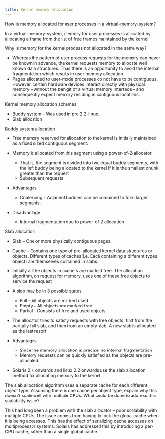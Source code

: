 ```yaml
---
title: Kernel memory allocation
---
```

How is memory allocated for user processes in a virtual-memory-system?

In a virtual-memory-system, memory for user processes is allocated by
allocating a frame from the list of free frames maintained by the kernel

Why is memory for the kernel process not allocated in the same way?

-   Whereas the pattern of user process requests for the memory can
    never be known in advance, the kernel requests memory to allocate
    well known data structures. Thus there is an opportunity to avoid
    the internal fragmentation which results in user memory allocation.
-   Pages allocated to user-mode processes do not have to be contiguous.
    However, certain hardware devices interact directly with physical
    memory – without the benigit of a virtual memory interface – and
    consequently expect memory residing in contiguous locations.

Kernel memory allocation schemes

-   Buddy system – Was used in pre 2.2-linux.
-   Slab allocation

Buddy system allocation

-   Free memory reserved for allocation to the kernel is initially
    maintained as a fixed sized contiguous segment.

-   Memory is allocated from this segment using a power-of-2-allocator.

    -   That is, the segment is divided into two equal buddy segments,
        with the left buddy being allocated to the kernel if it is the
        smallest chunk greater than the request
    -   Subsequent requests

-   Advantages

    -   Coalescing - Adjacent buddies can be combined to form larger
        segments.

-   Disadvantage

    -   Internal fragmentation due to power-of-2 allocation

Slab allocation

-   Slab – One or more physically contiguous pages.

-   Cache – Contains one type of pre-allocated kernel data structures or
    objects. Different types of caches(i.e. Each containing a different
    types object) are themselves contained in slabs.

-   Initially all the objects in cache's are marked free. The allocation
    algorithm, on request for memory, uses one of these free objects to
    service the request

-   A slab may be in 3 possible states

    -   Full – All objects are marked used
    -   Empty – All objects are marked free
    -   Partial – Consists of free and used objects.

-   The allocator tries to satisfy requests with free objects, first
    from the paritally full slab, and then from an empty slab. A new
    slab is allocated as the last resort

-   Advantages

    -   Since the memory allocation is precise, no internal
        fragmentation
    -   Memory requests can be quickly satisfied as the objects are
        pre-allocated.

-   Solaris 2.4 onwards and linux 2.2 onwards use the slab allocation
    method for allocating memory to the kernel

The slab allocation algorithm uses a separate cache for each different
object type. Assuming there is one cache per object type, explain why
this doesn’t scale well with multiple CPUs. What could be done to
address this scalability issue?

This had long been a problem with the slab allocator – poor scalability
with multiple CPUs. The issue comes from having to lock the global cache
when it is being accesses. This has the effect of serializing cache
accesses on multiprocessor systems. Solaris has addressed this by
introducing a per-CPU cache, rather than a single global cache.
